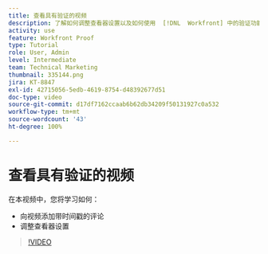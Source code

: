 ```yaml
---
title: 查看具有验证的视频
description: 了解如何调整查看器设置以及如何使用  [!DNL  Workfront] 中的验证功能向视频添加带时间戳的评论。
activity: use
feature: Workfront Proof
type: Tutorial
role: User, Admin
level: Intermediate
team: Technical Marketing
thumbnail: 335144.png
jira: KT-8847
exl-id: 42715056-5edb-4619-8754-d48392677d51
doc-type: video
source-git-commit: d17df7162ccaab6b62db34209f50131927c0a532
workflow-type: tm+mt
source-wordcount: '43'
ht-degree: 100%

---
```


# 查看具有验证的视频

在本视频中，您将学习如何：

* 向视频添加带时间戳的评论
* 调整查看器设置

>[!VIDEO](https://video.tv.adobe.com/v/335144/?quality=12&learn=on&enablevpops)

<!--
## Learn more
* Review a video proof
-->
